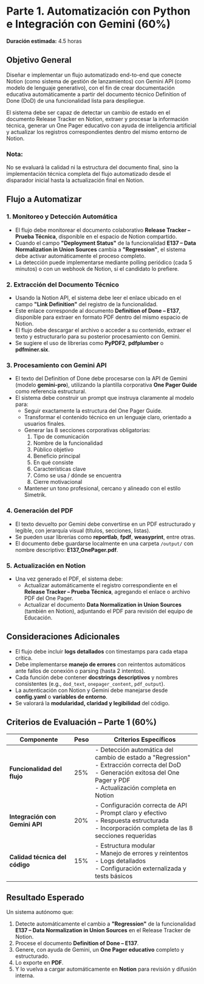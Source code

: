 # Parte 1. Automatización con Python e Integración con Gemini (60%)

**Duración estimada:** 4.5 horas

## Objetivo General

Diseñar e implementar un flujo automatizado end-to-end que conecte Notion (como sistema de gestión de lanzamientos) con Gemini API (como modelo de lenguaje generativo), con el fin de crear documentación educativa automáticamente a partir del documento técnico Definition of Done (DoD) de una funcionalidad lista para despliegue.

El sistema debe ser capaz de detectar un cambio de estado en el documento Release Tracker en Notion, extraer y procesar la información técnica, generar un One Pager educativo con ayuda de inteligencia artificial y actualizar los registros correspondientes dentro del mismo entorno de Notion.

### Nota:
No se evaluará la calidad ni la estructura del documento final, sino la implementación técnica completa del flujo automatizado desde el disparador inicial hasta la actualización final en Notion.

## Flujo a Automatizar

### 1. Monitoreo y Detección Automática
- El flujo debe monitorear el documento colaborativo **Release Tracker – Prueba Técnica**, disponible en el espacio de Notion compartido.
- Cuando el campo **"Deployment Status"** de la funcionalidad **E137 – Data Normalization in Union Sources** cambia a **"Regression"**, el sistema debe activar automáticamente el proceso completo.
- La detección puede implementarse mediante polling periódico (cada 5 minutos) o con un webhook de Notion, si el candidato lo prefiere.

### 2. Extracción del Documento Técnico
- Usando la Notion API, el sistema debe leer el enlace ubicado en el campo **"Link Definition"** del registro de la funcionalidad.
- Este enlace corresponde al documento **Definition of Done – E137**, disponible para extraer en formato PDF dentro del mismo espacio de Notion.
- El flujo debe descargar el archivo o acceder a su contenido, extraer el texto y estructurarlo para su posterior procesamiento con Gemini.
- Se sugiere el uso de librerías como **PyPDF2**, **pdfplumber** o **pdfminer.six**.

### 3. Procesamiento con Gemini API
- El texto del Definition of Done debe procesarse con la API de Gemini (modelo **gemini-pro**), utilizando la plantilla corporativa **One Pager Guide** como referencia estructural.
- El sistema debe construir un prompt que instruya claramente al modelo para:
  - Seguir exactamente la estructura del One Pager Guide.
  - Transformar el contenido técnico en un lenguaje claro, orientado a usuarios finales.
  - Generar las 8 secciones corporativas obligatorias:
    1. Tipo de comunicación
    2. Nombre de la funcionalidad
    3. Público objetivo
    4. Beneficio principal
    5. En qué consiste
    6. Características clave
    7. Cómo se usa / dónde se encuentra
    8. Cierre motivacional
  - Mantener un tono profesional, cercano y alineado con el estilo Simetrik.

### 4. Generación del PDF
- El texto devuelto por Gemini debe convertirse en un PDF estructurado y legible, con jerarquía visual (títulos, secciones, listas).
- Se pueden usar librerías como **reportlab**, **fpdf**, **weasyprint**, entre otras.
- El documento debe guardarse localmente en una carpeta `/output/` con nombre descriptivo: **E137_OnePager.pdf**.

### 5. Actualización en Notion
- Una vez generado el PDF, el sistema debe:
  - Actualizar automáticamente el registro correspondiente en el **Release Tracker – Prueba Técnica**, agregando el enlace o archivo PDF del One Pager.
  - Actualizar el documento **Data Normalization in Union Sources** (también en Notion), adjuntando el PDF para revisión del equipo de Educación.

## Consideraciones Adicionales

- El flujo debe incluir **logs detallados** con timestamps para cada etapa crítica.
- Debe implementarse **manejo de errores** con reintentos automáticos ante fallos de conexión o parsing (hasta 2 intentos).
- Cada función debe contener **docstrings descriptivos** y nombres consistentes (e.g., `dod_text`, `onepager_content`, `pdf_output`).
- La autenticación con Notion y Gemini debe manejarse desde **config.yaml** o **variables de entorno**.
- Se valorará la **modularidad, claridad y legibilidad** del código.

## Criterios de Evaluación – Parte 1 (60%)

| Componente | Peso | Criterios Específicos |
|-----------|------|----------------------|
| **Funcionalidad del flujo** | 25% | - Detección automática del cambio de estado a "Regression"<br>- Extracción correcta del DoD<br>- Generación exitosa del One Pager y PDF<br>- Actualización completa en Notion |
| **Integración con Gemini API** | 20% | - Configuración correcta de API<br>- Prompt claro y efectivo<br>- Respuesta estructurada<br>- Incorporación completa de las 8 secciones requeridas |
| **Calidad técnica del código** | 15% | - Estructura modular<br>- Manejo de errores y reintentos<br>- Logs detallados<br>- Configuración externalizada y tests básicos |

## Resultado Esperado

Un sistema autónomo que:

1. Detecte automáticamente el cambio a **"Regression"** de la funcionalidad **E137 – Data Normalization in Union Sources** en el Release Tracker de Notion.
2. Procese el documento **Definition of Done – E137**.
3. Genere, con ayuda de Gemini, un **One Pager educativo** completo y estructurado.
4. Lo exporte en **PDF**.
5. Y lo vuelva a cargar automáticamente en **Notion** para revisión y difusión interna.

